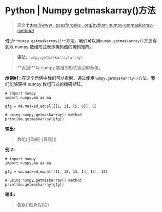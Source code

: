 # Python | Numpy getmaskarray()方法

> 原文:[https://www . geesforgeks . org/python-numpy-getmaskarray-method/](https://www.geeksforgeeks.org/python-numpy-getmaskarray-method/)

借助`**numpy.getmaskarray()**`方法，我们可以用`numpy.getmaskarray()`方法得到以 numpy 数组形式表示掩码值的掩码矩阵。

> **语法:** `numpy.getmaskarray(array)`
> 
> **返回:**以 numpy 数组的形式返回屏蔽值。

**示例#1 :**
在这个示例中我们可以看到，通过使用`numpy.getmaskarray()`方法，我们能够获得 numpy 数组形式的掩码矩阵。

```
# import numpy
import numpy.ma as ma

gfg = ma.masked_equal([[1, 2], [5, 6]], 5)

# using numpy.getmaskarray() method
print(ma.getmaskarray(gfg))
```

**输出:**

> 数组([[假假]
> [真假]])

**例 2 :**

```
# import numpy
import numpy.ma as ma

gfg = ma.masked_equal([11, 12, 13, 14, 15], 12)

# using numpy.getmaskarray() method
print(ma.getmaskarray(gfg))
```

**输出:**

> 数组([假真假假])